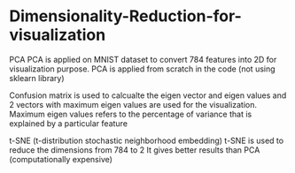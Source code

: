 # Dimensionality-Reduction-for-visualization
PCA
PCA is applied on MNIST dataset to convert 784 features into 2D for visualization purpose. PCA is applied from scratch in the code (not using sklearn library)

Confusion matrix is used to calcualte the eigen vector and eigen values and 2 vectors with maximum eigen values are used for the visualization.
Maximum eigen values refers to the percentage of variance that is explained by a particular feature

t-SNE (t-distribution stochastic neighborhood embedding)
t-SNE is used to reduce the dimensions from 784 to 2
It gives better results than PCA (computationally expensive)
